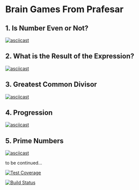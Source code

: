 # Brain Games From Prafesar

## 1. Is Number Even or Not?

[![asciicast](https://asciinema.org/a/244384.svg)](https://asciinema.org/a/244384)

## 2. What is the Result of the Expression?
[![asciicast](https://asciinema.org/a/j0TLL9JbQkQKHfC9CFBC7fb69.svg)](https://asciinema.org/a/j0TLL9JbQkQKHfC9CFBC7fb69)

## 3. Greatest Common Divisor

[![asciicast](https://asciinema.org/a/N7cwOy49KVAKnkKg2pZNrVNA7.svg)](https://asciinema.org/a/N7cwOy49KVAKnkKg2pZNrVNA7)

## 4. Progression

[![asciicast](https://asciinema.org/a/yBjJtWCS1zqbbEJTQytgWbccR.svg)](https://asciinema.org/a/yBjJtWCS1zqbbEJTQytgWbccR)

## 5. Prime Numbers

[![asciicast](https://asciinema.org/a/6h8QxEyVVmvsAcgycqTcI7ZOD.svg)](https://asciinema.org/a/6h8QxEyVVmvsAcgycqTcI7ZOD)

to be continued...

[![Test Coverage](https://api.codeclimate.com/v1/badges/a99a88d28ad37a79dbf6/test_coverage)](https://codeclimate.com/github/codeclimate/codeclimate/test_coverage)

[![Build Status](https://travis-ci.org/prafesar/project-lvl1-s486.svg?branch=master)](https://travis-ci.org/prafesar/project-lvl1-s486)
